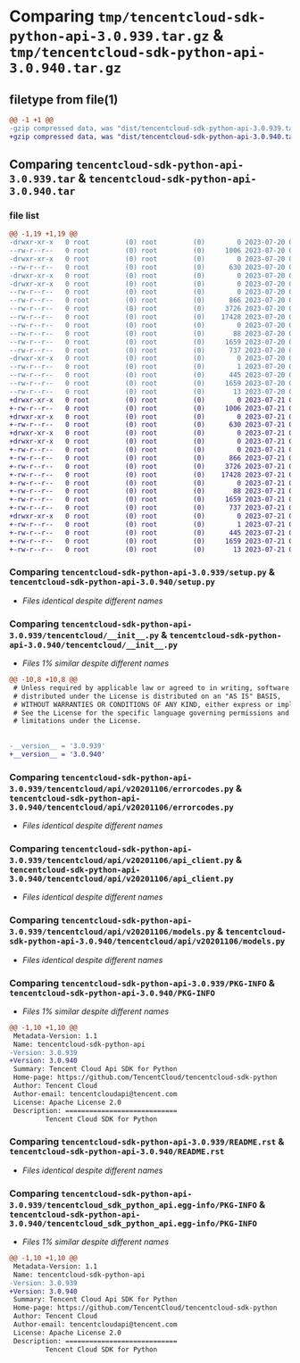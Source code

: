 # Comparing `tmp/tencentcloud-sdk-python-api-3.0.939.tar.gz` & `tmp/tencentcloud-sdk-python-api-3.0.940.tar.gz`

## filetype from file(1)

```diff
@@ -1 +1 @@
-gzip compressed data, was "dist/tencentcloud-sdk-python-api-3.0.939.tar", last modified: Thu Jul 20 00:17:15 2023, max compression
+gzip compressed data, was "dist/tencentcloud-sdk-python-api-3.0.940.tar", last modified: Fri Jul 21 00:22:02 2023, max compression
```

## Comparing `tencentcloud-sdk-python-api-3.0.939.tar` & `tencentcloud-sdk-python-api-3.0.940.tar`

### file list

```diff
@@ -1,19 +1,19 @@
-drwxr-xr-x   0 root         (0) root         (0)        0 2023-07-20 00:17:15.000000 tencentcloud-sdk-python-api-3.0.939/
--rw-r--r--   0 root         (0) root         (0)     1006 2023-07-20 00:17:15.000000 tencentcloud-sdk-python-api-3.0.939/setup.py
-drwxr-xr-x   0 root         (0) root         (0)        0 2023-07-20 00:17:15.000000 tencentcloud-sdk-python-api-3.0.939/tencentcloud/
--rw-r--r--   0 root         (0) root         (0)      630 2023-07-20 00:17:15.000000 tencentcloud-sdk-python-api-3.0.939/tencentcloud/__init__.py
-drwxr-xr-x   0 root         (0) root         (0)        0 2023-07-20 00:17:15.000000 tencentcloud-sdk-python-api-3.0.939/tencentcloud/api/
-drwxr-xr-x   0 root         (0) root         (0)        0 2023-07-20 00:17:15.000000 tencentcloud-sdk-python-api-3.0.939/tencentcloud/api/v20201106/
--rw-r--r--   0 root         (0) root         (0)        0 2023-07-20 00:17:15.000000 tencentcloud-sdk-python-api-3.0.939/tencentcloud/api/v20201106/__init__.py
--rw-r--r--   0 root         (0) root         (0)      866 2023-07-20 00:17:15.000000 tencentcloud-sdk-python-api-3.0.939/tencentcloud/api/v20201106/errorcodes.py
--rw-r--r--   0 root         (0) root         (0)     3726 2023-07-20 00:17:15.000000 tencentcloud-sdk-python-api-3.0.939/tencentcloud/api/v20201106/api_client.py
--rw-r--r--   0 root         (0) root         (0)    17428 2023-07-20 00:17:15.000000 tencentcloud-sdk-python-api-3.0.939/tencentcloud/api/v20201106/models.py
--rw-r--r--   0 root         (0) root         (0)        0 2023-07-20 00:17:15.000000 tencentcloud-sdk-python-api-3.0.939/tencentcloud/api/__init__.py
--rw-r--r--   0 root         (0) root         (0)       88 2023-07-20 00:17:15.000000 tencentcloud-sdk-python-api-3.0.939/setup.cfg
--rw-r--r--   0 root         (0) root         (0)     1659 2023-07-20 00:17:15.000000 tencentcloud-sdk-python-api-3.0.939/PKG-INFO
--rw-r--r--   0 root         (0) root         (0)      737 2023-07-20 00:17:15.000000 tencentcloud-sdk-python-api-3.0.939/README.rst
-drwxr-xr-x   0 root         (0) root         (0)        0 2023-07-20 00:17:15.000000 tencentcloud-sdk-python-api-3.0.939/tencentcloud_sdk_python_api.egg-info/
--rw-r--r--   0 root         (0) root         (0)        1 2023-07-20 00:17:15.000000 tencentcloud-sdk-python-api-3.0.939/tencentcloud_sdk_python_api.egg-info/dependency_links.txt
--rw-r--r--   0 root         (0) root         (0)      445 2023-07-20 00:17:15.000000 tencentcloud-sdk-python-api-3.0.939/tencentcloud_sdk_python_api.egg-info/SOURCES.txt
--rw-r--r--   0 root         (0) root         (0)     1659 2023-07-20 00:17:15.000000 tencentcloud-sdk-python-api-3.0.939/tencentcloud_sdk_python_api.egg-info/PKG-INFO
--rw-r--r--   0 root         (0) root         (0)       13 2023-07-20 00:17:15.000000 tencentcloud-sdk-python-api-3.0.939/tencentcloud_sdk_python_api.egg-info/top_level.txt
+drwxr-xr-x   0 root         (0) root         (0)        0 2023-07-21 00:22:02.000000 tencentcloud-sdk-python-api-3.0.940/
+-rw-r--r--   0 root         (0) root         (0)     1006 2023-07-21 00:22:02.000000 tencentcloud-sdk-python-api-3.0.940/setup.py
+drwxr-xr-x   0 root         (0) root         (0)        0 2023-07-21 00:22:02.000000 tencentcloud-sdk-python-api-3.0.940/tencentcloud/
+-rw-r--r--   0 root         (0) root         (0)      630 2023-07-21 00:22:02.000000 tencentcloud-sdk-python-api-3.0.940/tencentcloud/__init__.py
+drwxr-xr-x   0 root         (0) root         (0)        0 2023-07-21 00:22:02.000000 tencentcloud-sdk-python-api-3.0.940/tencentcloud/api/
+drwxr-xr-x   0 root         (0) root         (0)        0 2023-07-21 00:22:02.000000 tencentcloud-sdk-python-api-3.0.940/tencentcloud/api/v20201106/
+-rw-r--r--   0 root         (0) root         (0)        0 2023-07-21 00:22:02.000000 tencentcloud-sdk-python-api-3.0.940/tencentcloud/api/v20201106/__init__.py
+-rw-r--r--   0 root         (0) root         (0)      866 2023-07-21 00:22:02.000000 tencentcloud-sdk-python-api-3.0.940/tencentcloud/api/v20201106/errorcodes.py
+-rw-r--r--   0 root         (0) root         (0)     3726 2023-07-21 00:22:02.000000 tencentcloud-sdk-python-api-3.0.940/tencentcloud/api/v20201106/api_client.py
+-rw-r--r--   0 root         (0) root         (0)    17428 2023-07-21 00:22:02.000000 tencentcloud-sdk-python-api-3.0.940/tencentcloud/api/v20201106/models.py
+-rw-r--r--   0 root         (0) root         (0)        0 2023-07-21 00:22:02.000000 tencentcloud-sdk-python-api-3.0.940/tencentcloud/api/__init__.py
+-rw-r--r--   0 root         (0) root         (0)       88 2023-07-21 00:22:02.000000 tencentcloud-sdk-python-api-3.0.940/setup.cfg
+-rw-r--r--   0 root         (0) root         (0)     1659 2023-07-21 00:22:02.000000 tencentcloud-sdk-python-api-3.0.940/PKG-INFO
+-rw-r--r--   0 root         (0) root         (0)      737 2023-07-21 00:22:02.000000 tencentcloud-sdk-python-api-3.0.940/README.rst
+drwxr-xr-x   0 root         (0) root         (0)        0 2023-07-21 00:22:02.000000 tencentcloud-sdk-python-api-3.0.940/tencentcloud_sdk_python_api.egg-info/
+-rw-r--r--   0 root         (0) root         (0)        1 2023-07-21 00:22:02.000000 tencentcloud-sdk-python-api-3.0.940/tencentcloud_sdk_python_api.egg-info/dependency_links.txt
+-rw-r--r--   0 root         (0) root         (0)      445 2023-07-21 00:22:02.000000 tencentcloud-sdk-python-api-3.0.940/tencentcloud_sdk_python_api.egg-info/SOURCES.txt
+-rw-r--r--   0 root         (0) root         (0)     1659 2023-07-21 00:22:02.000000 tencentcloud-sdk-python-api-3.0.940/tencentcloud_sdk_python_api.egg-info/PKG-INFO
+-rw-r--r--   0 root         (0) root         (0)       13 2023-07-21 00:22:02.000000 tencentcloud-sdk-python-api-3.0.940/tencentcloud_sdk_python_api.egg-info/top_level.txt
```

### Comparing `tencentcloud-sdk-python-api-3.0.939/setup.py` & `tencentcloud-sdk-python-api-3.0.940/setup.py`

 * *Files identical despite different names*

### Comparing `tencentcloud-sdk-python-api-3.0.939/tencentcloud/__init__.py` & `tencentcloud-sdk-python-api-3.0.940/tencentcloud/__init__.py`

 * *Files 1% similar despite different names*

```diff
@@ -10,8 +10,8 @@
 # Unless required by applicable law or agreed to in writing, software
 # distributed under the License is distributed on an "AS IS" BASIS,
 # WITHOUT WARRANTIES OR CONDITIONS OF ANY KIND, either express or implied.
 # See the License for the specific language governing permissions and
 # limitations under the License.
 
 
-__version__ = '3.0.939'
+__version__ = '3.0.940'
```

### Comparing `tencentcloud-sdk-python-api-3.0.939/tencentcloud/api/v20201106/errorcodes.py` & `tencentcloud-sdk-python-api-3.0.940/tencentcloud/api/v20201106/errorcodes.py`

 * *Files identical despite different names*

### Comparing `tencentcloud-sdk-python-api-3.0.939/tencentcloud/api/v20201106/api_client.py` & `tencentcloud-sdk-python-api-3.0.940/tencentcloud/api/v20201106/api_client.py`

 * *Files identical despite different names*

### Comparing `tencentcloud-sdk-python-api-3.0.939/tencentcloud/api/v20201106/models.py` & `tencentcloud-sdk-python-api-3.0.940/tencentcloud/api/v20201106/models.py`

 * *Files identical despite different names*

### Comparing `tencentcloud-sdk-python-api-3.0.939/PKG-INFO` & `tencentcloud-sdk-python-api-3.0.940/PKG-INFO`

 * *Files 1% similar despite different names*

```diff
@@ -1,10 +1,10 @@
 Metadata-Version: 1.1
 Name: tencentcloud-sdk-python-api
-Version: 3.0.939
+Version: 3.0.940
 Summary: Tencent Cloud Api SDK for Python
 Home-page: https://github.com/TencentCloud/tencentcloud-sdk-python
 Author: Tencent Cloud
 Author-email: tencentcloudapi@tencent.com
 License: Apache License 2.0
 Description: ============================
         Tencent Cloud SDK for Python
```

### Comparing `tencentcloud-sdk-python-api-3.0.939/README.rst` & `tencentcloud-sdk-python-api-3.0.940/README.rst`

 * *Files identical despite different names*

### Comparing `tencentcloud-sdk-python-api-3.0.939/tencentcloud_sdk_python_api.egg-info/PKG-INFO` & `tencentcloud-sdk-python-api-3.0.940/tencentcloud_sdk_python_api.egg-info/PKG-INFO`

 * *Files 1% similar despite different names*

```diff
@@ -1,10 +1,10 @@
 Metadata-Version: 1.1
 Name: tencentcloud-sdk-python-api
-Version: 3.0.939
+Version: 3.0.940
 Summary: Tencent Cloud Api SDK for Python
 Home-page: https://github.com/TencentCloud/tencentcloud-sdk-python
 Author: Tencent Cloud
 Author-email: tencentcloudapi@tencent.com
 License: Apache License 2.0
 Description: ============================
         Tencent Cloud SDK for Python
```

